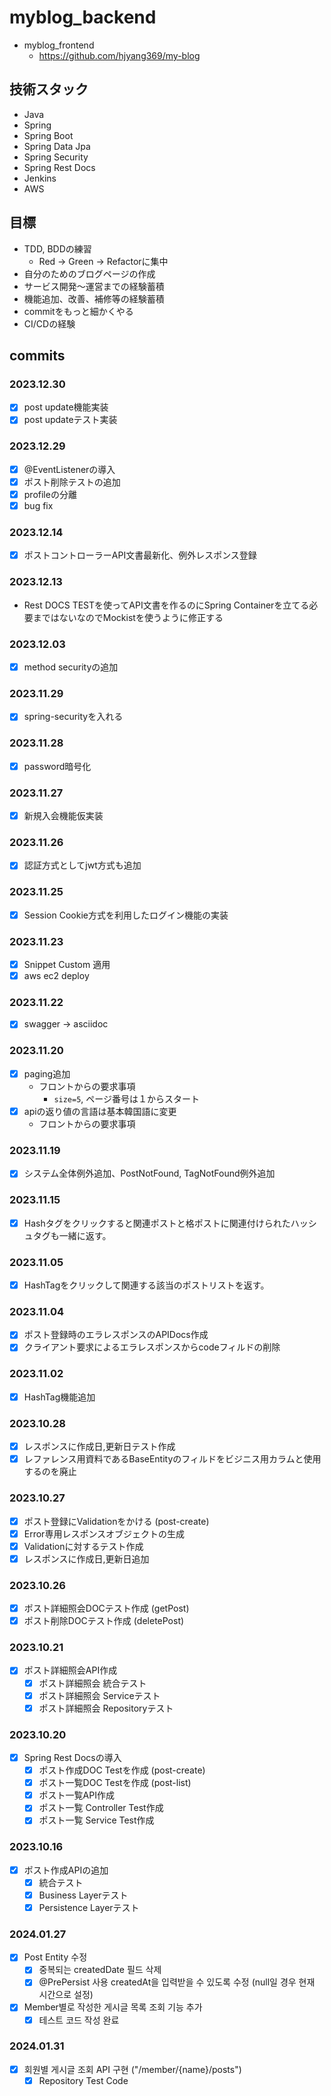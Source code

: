 # myblog_backend

- myblog_frontend
  -  https://github.com/hjyang369/my-blog

## 技術スタック
- Java
- Spring
- Spring Boot
- Spring Data Jpa
- Spring Security
- Spring Rest Docs
- Jenkins
- AWS

## 目標
- TDD, BDDの練習
  - Red -> Green -> Refactorに集中
- 自分のためのブログページの作成
- サービス開発〜運営までの経験蓄積
- 機能追加、改善、補修等の経験蓄積
- commitをもっと細かくやる
- CI/CDの経験

## commits
### 2023.12.30
- [x] post update機能実装
- [x] post updateテスト実装
### 2023.12.29
- [x] @EventListenerの導入
- [x] ポスト削除テストの追加
- [x] profileの分離
- [x] bug fix
### 2023.12.14
- [x] ポストコントローラーAPI文書最新化、例外レスポンス登録
### 2023.12.13
- Rest DOCS TESTを使ってAPI文書を作るのにSpring Containerを立てる必要まではないなのでMockistを使うように修正する
### 2023.12.03
- [x] method securityの追加
### 2023.11.29
- [x] spring-securityを入れる
### 2023.11.28
- [x] password暗号化
### 2023.11.27
- [x] 新規入会機能仮実装
### 2023.11.26
- [x] 認証方式としてjwt方式も追加
### 2023.11.25
- [x] Session Cookie方式を利用したログイン機能の実装
### 2023.11.23
- [x] Snippet Custom 適用
- [x] aws ec2 deploy
### 2023.11.22
- [x] swagger -> asciidoc
### 2023.11.20
- [x] paging追加
  - フロントからの要求事項
    - `size=5`, ページ番号は１からスタート
- [x] apiの返り値の言語は基本韓国語に変更
  - フロントからの要求事項
### 2023.11.19
- [x] システム全体例外追加、PostNotFound, TagNotFound例外追加
### 2023.11.15
- [x] Hashタグをクリックすると関連ポストと格ポストに関連付けられたハッシュタグも一緒に返す。
### 2023.11.05
- [x] HashTagをクリックして関連する該当のポストリストを返す。
### 2023.11.04
- [x] ポスト登録時のエラレスポンスのAPIDocs作成
- [x] クライアント要求によるエラレスポンスからcodeフィルドの削除
### 2023.11.02
- [x] HashTag機能追加
### 2023.10.28
- [x] レスポンスに作成日,更新日テスト作成
- [x] レファレンス用資料であるBaseEntityのフィルドをビジニス用カラムと使用するのを廃止
### 2023.10.27
- [x] ポスト登録にValidationをかける (post-create)
- [x] Error専用レスポンスオブジェクトの生成
- [x] Validationに対するテスト作成
- [x] レスポンスに作成日,更新日追加
### 2023.10.26
- [x] ポスト詳細照会DOCテスト作成 (getPost)
- [x] ポスト削除DOCテスト作成 (deletePost)
### 2023.10.21
- [x] ポスト詳細照会API作成
  - [x] ポスト詳細照会 統合テスト
  - [x] ポスト詳細照会 Serviceテスト
  - [x] ポスト詳細照会 Repositoryテスト
### 2023.10.20
- [x] Spring Rest Docsの導入
  - [x] ポスト作成DOC Testを作成 (post-create)
  - [x] ポスト一覧DOC Testを作成 (post-list)
  - [x] ポスト一覧API作成
  - [x] ポスト一覧 Controller Test作成
  - [x] ポスト一覧 Service Test作成
### 2023.10.16
- [x] ポスト作成APIの追加
  - [x] 統合テスト
  - [x] Business Layerテスト
  - [x] Persistence Layerテスト

### 2024.01.27
- [x] Post Entity 수정
  - [x] 중복되는 createdDate 필드 삭제
  - [x] @PrePersist 사용 createdAt을 입력받을 수 있도록 수정 (null일 경우 현재 시간으로 설정)
- [x] Member별로 작성한 게시글 목록 조회 기능 추가
  - [x] 테스트 코드 작성 완료

### 2024.01.31
- [x] 회원별 게시글 조회 API 구현 ("/member/{name}/posts")
  - [x] Repository Test Code